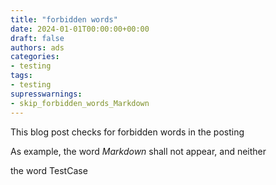```yaml
---
title: "forbidden words"
date: 2024-01-01T00:00:00+00:00
draft: false
authors: ads
categories:
- testing
tags:
- testing
supresswarnings:
- skip_forbidden_words_Markdown
---
```


This blog post checks for forbidden words in the posting

As example, the word *Markdown* shall not appear, and neither

the word TestCase
